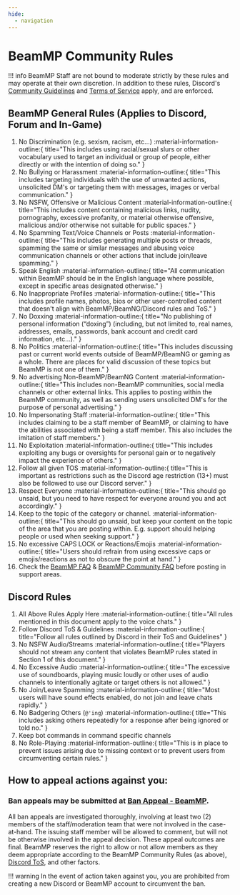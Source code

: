 ```yaml
---
hide:
  - navigation
---
```

# BeamMP Community Rules

!!! info
    BeamMP Staff are not bound to moderate strictly by these rules and may operate at their own discretion. In addition to these rules, Discord's [Community Guidelines](https://discord.com/guidelines/) and [Terms of Service](https://discord.com/terms/) apply, and are enforced.

## BeamMP General Rules (Applies to Discord, Forum and In-Game)

1. No Discrimination (e.g. sexism, racism, etc…) :material-information-outline:{ title="This includes using racial/sexual slurs or other vocabulary used to target an individual or group of people, either directly or with the intention of doing so." }
2. No Bullying or Harassment :material-information-outline:{ title="This includes targeting individuals with the use of unwanted actions, unsolicited DM's or targeting them with messages, images or verbal communication." }
3. No NSFW, Offensive or Malicious Content :material-information-outline:{ title="This includes content containing malicious links, nudity, pornography, excessive profanity, or material otherwise offensive, malicious and/or otherwise not suitable for public spaces." }
4. No Spamming Text/Voice Channels or Posts :material-information-outline:{ title="This includes generating multiple posts or threads, spamming the same or similar messages and abusing voice communication channels or other actions that include join/leave spamming." }
5. Speak English :material-information-outline:{ title="All communication within BeamMP should be in the English language where possible, except in specific areas designated otherwise." }
6. No Inappropriate Profiles :material-information-outline:{ title="This includes profile names, photos, bios or other user-controlled content that doesn't align with BeamMP/BeamNG/Discord rules and ToS." }
7. No Doxxing :material-information-outline:{ title="No publishing of personal information (“doxing”) (including, but not limited to, real names, addresses, emails, passwords, bank account and credit card information, etc...)." }
8. No Politics :material-information-outline:{ title="This includes discussing past or current world events outside of BeamMP/BeamNG or gaming as a whole. There are places for valid discussion of these topics but BeamMP is not one of them." }
9. No advertising Non-BeamMP/BeamNG Content :material-information-outline:{ title="This includes non-BeamMP communities, social media channels or other external links.  This applies to posting within the BeamMP community, as well as sending users unsolicited DM's for the purpose of personal advertising." }
10. No Impersonating Staff :material-information-outline:{ title="This includes claiming to be a staff member of BeamMP, or claiming to have the abilities associated with being a staff member. This also includes the imitation of staff members." }
11. No Exploitation :material-information-outline:{ title="This includes exploiting any bugs or oversights for personal gain or to negatively impact the experience of others." }
12. Follow all given TOS :material-information-outline:{ title="This is important as restrictions such as the Discord age restriction (13+) must also be followed to use our Discord server." }
13. Respect Everyone :material-information-outline:{ title="This should go unsaid, but you need to have respect for everyone around you and act accordingly." }
14. Keep to the topic of the category or channel. :material-information-outline:{ title="This should go unsaid, but keep your content on the topic of the area that you are posting within. E.g. support should helping people or used when seeking support." }
15. No excessive CAPS LOCK or Reactions/Emojis :material-information-outline:{ title="Users should refrain from using excessive caps or emojis/reactions as not to obscure the point at hand." }
16. Check the [BeamMP FAQ](/support/player-faq/) & [BeamMP Community FAQ](https://forum.beammp.com/c/faq/35) before posting in support areas.

## Discord Rules

1. All Above Rules Apply Here :material-information-outline:{ title="All rules mentioned in this document apply to the voice chats." }
2. Follow Discord ToS & Guidelines :material-information-outline:{ title="Follow all rules outlined by Discord in their ToS and Guidelines" }
3. No NSFW Audio/Streams :material-information-outline:{ title="Players should not stream any content that violates BeamMP rules stated in Section 1 of this document." }
4. No Excessive Audio :material-information-outline:{ title="The excessive use of soundboards, playing music loudly or other uses of audio channels to intentionally agitate or target others is not allowed." }
5. No Join/Leave Spamming :material-information-outline:{ title="Most users will have sound effects enabled, do not join and leave chats rapidly." }
6. No Badgering Others (`@'ing`) :material-information-outline:{ title="This includes asking others repeatedly for a response after being ignored or told no." }
7. Keep bot commands in command specific channels
8. No Role-Playing :material-information-outline:{ title="This is in place to prevent issues arising due to missing context or to prevent users from circumventing certain rules." }

## How to appeal actions against you:

### Ban appeals may be submitted at <a href="https://docs.google.com/forms/d/1MaTPKM-MHQU5lUtxeOKz3C7OoI6Xbu5RX5AJdX-UOz4" class="inline-onebox">Ban Appeal - BeamMP</a>.

All ban appeals are investigated thoroughly, involving at least two (2) members of the staff/moderation team that were not involved in the case-at-hand.  The issuing staff member will be allowed to comment, but will not be otherwise involved in the appeal decision.  These appeal outcomes are final. BeamMP reserves the right to allow or not allow members as they deem appropriate according to the BeamMP Community Rules (as above), [Discord ToS](https://discord.com/terms), and other factors. 

!!! warning
    In the event of action taken against you, you are prohibited from creating a new Discord or BeamMP account to circumvent the ban.